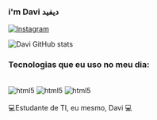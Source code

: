 
### i'm Davi ديفيد


[![Instagram](https://img.shields.io/badge/Instagram-E4405F?style=for-the-badge&logo=instagram&logoColor=white)](https://www.instagram.com/eu_me_chamo_davi?igsh=cWQ1Nmp1bzI2bTlp&utm_source=qr)

![Davi GitHub stats](https://github-readme-stats.vercel.app/api?username=zahx002&show_icons=true&theme=radical)

### Tecnologias que eu uso no meu dia:

<div style="display: inline_block"></br>
<img aling="center" alt="html5" src="https://img.shields.io/badge/HTML5-E34F26?style=for-the-badge&logo=html5&logoColor=white" />
<img aling="center" alt="html5" src="https://img.shields.io/badge/CSS3-1572B6?style=for-the-badge&logo=css3&logoColor=white" />
<img aling="center" alt="html5" src="https://img.shields.io/badge/JavaScript-F7DF1E?style=for-the-badge&logo=javascript&logoColor=black" />
</div><br/>
💻Estudante de TI, eu mesmo, Davi 💻

